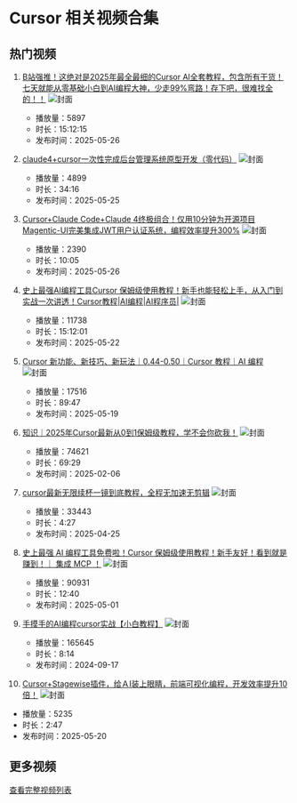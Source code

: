 # Cursor 相关视频合集

## 热门视频

1. [B站强推！这绝对是2025年最全最细的Cursor AI全套教程，包含所有干货！七天就能从零基础小白到AI编程大神，少走99%弯路！存下吧，很难找全的！！](https://www.bilibili.com/video/av114574376312681)
   ![封面](images/f11b7247498a5411a5fa576221d117c59b262b5c.jpg)
   - 播放量：5897
   - 时长：15:12:15
   - 发布时间：2025-05-26

2. [claude4+cursor一次性完成后台管理系统原型开发（零代码）](https://www.bilibili.com/video/av114566340149255)
   ![封面](images/1b418b5fe654eca9ddbeb3560d70fb6f744c51f7.jpg)
   - 播放量：4899
   - 时长：34:16
   - 发布时间：2025-05-25

3. [Cursor+Claude Code+Claude 4终极组合！仅用10分钟为开源项目Magentic-UI完美集成JWT用户认证系统，编程效率提升300%](https://www.bilibili.com/video/av114574527307727)
   ![封面](images/a45c5a36c9395e848a3354857b32e7590eac05b5.jpg)
   - 播放量：2390
   - 时长：10:05
   - 发布时间：2025-05-26

4. [史上最强AI编程工具Cursor 保姆级使用教程！新手也能轻松上手，从入门到实战一次讲透！Cursor教程|AI编程|AI程序员|](https://www.bilibili.com/video/av114551039197312)
   ![封面](images/6f76441675f40c786f752f1f56b6f82032ed3f5a.jpg)
   - 播放量：11738
   - 时长：15:12:01
   - 发布时间：2025-05-22

5. [Cursor 新功能、新技巧、新玩法｜0.44-0.50｜Cursor 教程｜AI 编程](https://www.bilibili.com/video/av114532299052379)
   ![封面](images/76c90457c5885b50b2175157f06231e6b919bb44.jpg)
   - 播放量：17516
   - 时长：89:47
   - 发布时间：2025-05-19

6. [知识｜2025年Cursor最新从0到1保姆级教程，学不会你砍我！](https://www.bilibili.com/video/av113956689547956)
   ![封面](images/6c58cf8fa75f33c3cf37c0c95a60ba4465204303.jpg)
   - 播放量：74621
   - 时长：69:29
   - 发布时间：2025-02-06

7. [cursor最新无限续杯一镜到底教程，全程无加速无剪辑](https://www.bilibili.com/video/av114400178475118)
   ![封面](images/ed4da67439163a0e6a1657565d27d78114df5f02.jpg)
   - 播放量：33443
   - 时长：4:27
   - 发布时间：2025-04-25

8. [史上最强 AI 编程工具免费啦！Cursor 保姆级使用教程！新手友好！看到就是赚到！｜ 集成 MCP ！](https://www.bilibili.com/video/av114426116120045)
   ![封面](images/a07911e8b4d2b4f6ec43be74c8826e68535152cd.jpg)
   - 播放量：90931
   - 时长：12:40
   - 发布时间：2025-05-01

9. [手摸手的AI编程cursor实战【小白教程】](https://www.bilibili.com/video/av113148447169565)
   ![封面](images/94a7974531e54c90b7db233ff13e2121536b31a5.jpg)
   - 播放量：165645
   - 时长：8:14
   - 发布时间：2024-09-17

10. [Cursor+Stagewise插件，给ＡI装上眼睛，前端可视化编程，开发效率提升10倍！](https://www.bilibili.com/video/av114540016572317)
   ![封面](images/ef2b80c91ba3a34e7d90765572acc18356c64997.jpg)
   - 播放量：5235
   - 时长：2:47
   - 发布时间：2025-05-20

## 更多视频

[查看完整视频列表](https://www.bilibili.com/search?keyword=Cursor)
